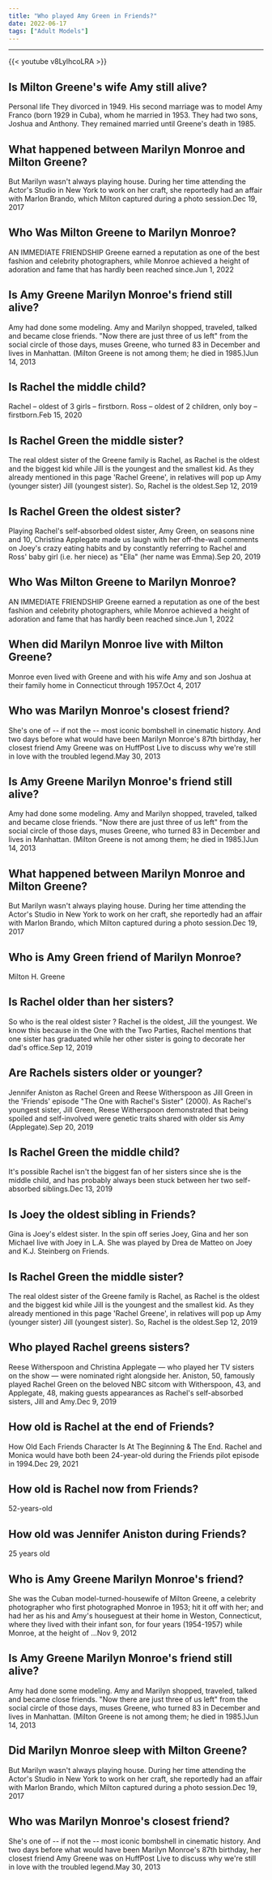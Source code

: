 ```yaml
---
title: "Who played Amy Green in Friends?"
date: 2022-06-17
tags: ["Adult Models"]
---
```


---
{{< youtube v8LylhcoLRA >}}
## Is Milton Greene's wife Amy still alive?
Personal life They divorced in 1949. His second marriage was to model Amy Franco (born 1929 in Cuba), whom he married in 1953. They had two sons, Joshua and Anthony. They remained married until Greene's death in 1985.

## What happened between Marilyn Monroe and Milton Greene?
But Marilyn wasn't always playing house. During her time attending the Actor's Studio in New York to work on her craft, she reportedly had an affair with Marlon Brando, which Milton captured during a photo session.Dec 19, 2017

## Who Was Milton Greene to Marilyn Monroe?
AN IMMEDIATE FRIENDSHIP Greene earned a reputation as one of the best fashion and celebrity photographers, while Monroe achieved a height of adoration and fame that has hardly been reached since.Jun 1, 2022

## Is Amy Greene Marilyn Monroe's friend still alive?
Amy had done some modeling. Amy and Marilyn shopped, traveled, talked and became close friends. "Now there are just three of us left" from the social circle of those days, muses Greene, who turned 83 in December and lives in Manhattan. (Milton Greene is not among them; he died in 1985.)Jun 14, 2013

## Is Rachel the middle child?
Rachel – oldest of 3 girls – firstborn. Ross – oldest of 2 children, only boy – firstborn.Feb 15, 2020

## Is Rachel Green the middle sister?
The real oldest sister of the Greene family is Rachel, as Rachel is the oldest and the biggest kid while Jill is the youngest and the smallest kid. As they already mentioned in this page 'Rachel Greene', in relatives will pop up Amy (younger sister) Jill (youngest sister). So, Rachel is the oldest.Sep 12, 2019

## Is Rachel Green the oldest sister?
Playing Rachel's self-absorbed oldest sister, Amy Green, on seasons nine and 10, Christina Applegate made us laugh with her off-the-wall comments on Joey's crazy eating habits and by constantly referring to Rachel and Ross' baby girl (i.e. her niece) as "Ella" (her name was Emma).Sep 20, 2019

## Who Was Milton Greene to Marilyn Monroe?
AN IMMEDIATE FRIENDSHIP Greene earned a reputation as one of the best fashion and celebrity photographers, while Monroe achieved a height of adoration and fame that has hardly been reached since.Jun 1, 2022

## When did Marilyn Monroe live with Milton Greene?
Monroe even lived with Greene and with his wife Amy and son Joshua at their family home in Connecticut through 1957.Oct 4, 2017

## Who was Marilyn Monroe's closest friend?
She's one of -- if not the -- most iconic bombshell in cinematic history. And two days before what would have been Marilyn Monroe's 87th birthday, her closest friend Amy Greene was on HuffPost Live to discuss why we're still in love with the troubled legend.May 30, 2013

## Is Amy Greene Marilyn Monroe's friend still alive?
Amy had done some modeling. Amy and Marilyn shopped, traveled, talked and became close friends. "Now there are just three of us left" from the social circle of those days, muses Greene, who turned 83 in December and lives in Manhattan. (Milton Greene is not among them; he died in 1985.)Jun 14, 2013

## What happened between Marilyn Monroe and Milton Greene?
But Marilyn wasn't always playing house. During her time attending the Actor's Studio in New York to work on her craft, she reportedly had an affair with Marlon Brando, which Milton captured during a photo session.Dec 19, 2017

## Who is Amy Green friend of Marilyn Monroe?
Milton H. Greene

## Is Rachel older than her sisters?
So who is the real oldest sister ? Rachel is the oldest, Jill the youngest. We know this because in the One with the Two Parties, Rachel mentions that one sister has graduated while her other sister is going to decorate her dad's office.Sep 12, 2019

## Are Rachels sisters older or younger?
Jennifer Aniston as Rachel Green and Reese Witherspoon as Jill Green in the 'Friends' episode "The One with Rachel's Sister" (2000). As Rachel's youngest sister, Jill Green, Reese Witherspoon demonstrated that being spoiled and self-involved were genetic traits shared with older sis Amy (Applegate).Sep 20, 2019

## Is Rachel Green the middle child?
It's possible Rachel isn't the biggest fan of her sisters since she is the middle child, and has probably always been stuck between her two self-absorbed siblings.Dec 13, 2019

## Is Joey the oldest sibling in Friends?
Gina is Joey's eldest sister. In the spin off series Joey, Gina and her son Michael live with Joey in L.A. She was played by Drea de Matteo on Joey and K.J. Steinberg on Friends.

## Is Rachel Green the middle sister?
The real oldest sister of the Greene family is Rachel, as Rachel is the oldest and the biggest kid while Jill is the youngest and the smallest kid. As they already mentioned in this page 'Rachel Greene', in relatives will pop up Amy (younger sister) Jill (youngest sister). So, Rachel is the oldest.Sep 12, 2019

## Who played Rachel greens sisters?
Reese Witherspoon and Christina Applegate — who played her TV sisters on the show — were nominated right alongside her. Aniston, 50, famously played Rachel Green on the beloved NBC sitcom with Witherspoon, 43, and Applegate, 48, making guests appearances as Rachel's self-absorbed sisters, Jill and Amy.Dec 9, 2019

## How old is Rachel at the end of Friends?
How Old Each Friends Character Is At The Beginning & The End. Rachel and Monica would have both been 24-year-old during the Friends pilot episode in 1994.Dec 29, 2021

## How old is Rachel now from Friends?
52-years-old

## How old was Jennifer Aniston during Friends?
25 years old

## Who is Amy Greene Marilyn Monroe's friend?
She was the Cuban model-turned-housewife of Milton Greene, a celebrity photographer who first photographed Monroe in 1953; hit it off with her; and had her as his and Amy's houseguest at their home in Weston, Connecticut, where they lived with their infant son, for four years (1954-1957) while Monroe, at the height of ...Nov 9, 2012

## Is Amy Greene Marilyn Monroe's friend still alive?
Amy had done some modeling. Amy and Marilyn shopped, traveled, talked and became close friends. "Now there are just three of us left" from the social circle of those days, muses Greene, who turned 83 in December and lives in Manhattan. (Milton Greene is not among them; he died in 1985.)Jun 14, 2013

## Did Marilyn Monroe sleep with Milton Greene?
But Marilyn wasn't always playing house. During her time attending the Actor's Studio in New York to work on her craft, she reportedly had an affair with Marlon Brando, which Milton captured during a photo session.Dec 19, 2017

## Who was Marilyn Monroe's closest friend?
She's one of -- if not the -- most iconic bombshell in cinematic history. And two days before what would have been Marilyn Monroe's 87th birthday, her closest friend Amy Greene was on HuffPost Live to discuss why we're still in love with the troubled legend.May 30, 2013

